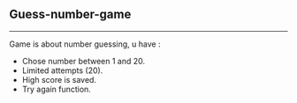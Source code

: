 ## Guess-number-game

---

Game is about number guessing, u have :

- Chose number between 1 and 20.
- Limited attempts (20).
- High score is saved.
- Try again function.
